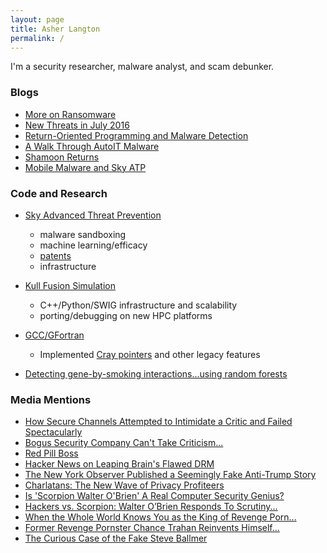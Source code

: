 ```yaml
---
layout: page
title: Asher Langton
permalink: /
---
```

I'm a security researcher, malware analyst, and scam debunker.

### Blogs
* [More on Ransomware](http://forums.juniper.net/t5/Security-Now/More-on-Ransomware/ba-p/292080)
* [New Threats in July 2016](http://forums.juniper.net/t5/Security-Now/New-threats-in-July-2016/ba-p/296553)
* [Return-Oriented Programming and Malware Detection](http://forums.juniper.net/t5/Security-Now/Return-oriented-programming-and-malware-detection/ba-p/297966)
* [A Walk Through AutoIT Malware](http://forums.juniper.net/t5/Security-Now/A-Walk-Through-AutoIT-Malware/ba-p/299843)
* [Shamoon Returns](http://forums.juniper.net/t5/Security-Now/Shamoon-Returns/ba-p/301264)
* [Mobile Malware and Sky ATP](https://forums.juniper.net/t5/Security-Now/Mobile-Malware-and-Sky-ATP/ba-p/314025)

### Code and Research
* [Sky Advanced Threat Prevention](http://www.juniper.net/us/en/products-services/security/sky-advanced-threat-prevention/)
   * malware sandboxing
   * machine learning/efficacy
   * [patents](http://patft.uspto.gov/netacgi/nph-Parser?Sect1=PTO2&Sect2=HITOFF&u=%2Fnetahtml%2FPTO%2Fsearch-adv.htm&r=0&f=S&l=50&d=PTXT&RS=%28%28IN%2FJacob+AND+IN%2FAsher%29+AND+IN%2FLangton%29&Refine=Refine+Search&Query=IN%2FJacob+and+IN%2FAsher+and+IN%2FLangton+and+AN%2Fjuniper)
   * infrastructure
  
* [Kull Fusion Simulation](https://wci.llnl.gov/simulation/computer-codes)
   * C++/Python/SWIG infrastructure and scalability
   * porting/debugging on new HPC platforms

* [GCC/GFortran](https://gcc.gnu.org/wiki/GFortran)
   * Implemented [Cray pointers](https://gcc.gnu.org/onlinedocs/gfortran/Cray-pointers.html) and other legacy features

* [Detecting gene-by-smoking interactions...using random forests](https://bmcproc.biomedcentral.com/articles/10.1186/1753-6561-3-S7-S88)

### Media Mentions
* [How Secure Channels Attempted to Intimidate a Critic and Failed Spectacularly](https://www.popehat.com/2015/09/04/how-secure-channels-attempted-to-intimidate-a-critic-and-failed-spectacularly/)
* [Bogus Security Company Can't Take Criticism...](https://www.techdirt.com/articles/20150904/16030832168/bogus-security-company-cant-take-criticism-issues-bogus-dmca-takedowns-creates-sockpuppet-accounts.shtml)
* [Red Pill Boss](https://www.thedailybeast.com/red-pill-boss-all-feminists-want-to-be-raped)
* [Hacker News on Leaping Brain's Flawed DRM](https://news.ycombinator.com/item?id=4834372)
* [The New York Observer Published a Seemingly Fake Anti-Trump Story](http://freebeacon.com/politics/the-new-york-observer-published-a-seemingly-fake-anti-trump-story/)
* [Charlatans: The New Wave of Privacy Profiteers](http://www.zdnet.com/article/charlatans-the-new-wave-of-privacy-profiteers/)
* [Is 'Scorpion Walter O'Brien' A Real Computer Security Genius?](https://www.techdirt.com/articles/20140924/14422128627/another-story-fake-brilliant-inventor-is-scorpion-walter-obrien-real-computer-security-genius.shtml)
* [Hackers vs. Scorpion: Walter O’Brien Responds To Scrutiny...](https://www.fastcompany.com/3036897/hackers-vs-scorpion-walter-obrien-responds-to-scrutiny-of-real-life-claims-fueling-tvs-scorp)
* [When the Whole World Knows You as the King of Revenge Porn...](http://fusion.net/when-the-whole-world-knows-you-as-the-king-of-revenge-p-1793853319)
* [Former Revenge Pornster Chance Trahan Reinvents Himself...](https://www.techdirt.com/articles/20150307/13375830243/former-revenge-pornster-chance-trahan-reinvents-himself-as-shark-tanks-daymond-john.shtml)
* [The Curious Case of the Fake Steve Ballmer](http://owened.co.nz/the-curious-case-of-the-fake-steve-ballmer)
